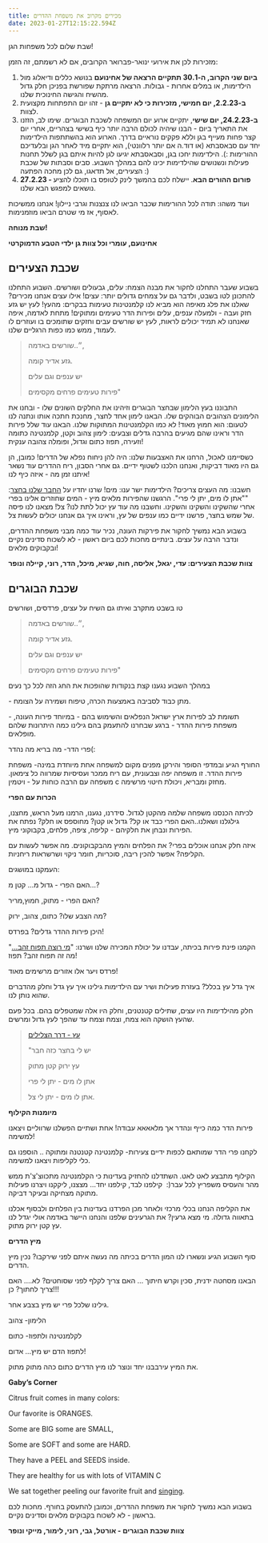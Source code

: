 ```yaml
---
title: מכירים מקרוב את משפחת ההדרים
date: 2023-01-27T12:15:22.594Z
---
```

שבת שלום לכל משפחות הגן!

מזכירות לכן את אירועי ינואר-פברואר הקרובים, אם לא רשמתם, זה הזמן:

1. **ביום שני הקרוב, ה-30.1 תתקיים הרצאה של אחינועם** בנושא כללים ודיאלוג מול הילדימות, או במלים אחרות - גבולות. הרצאה מרתקת שפורשת בפניכן חלק גדול מהשיח והגישה החינוכית שלנו.
2. **ב-2.2.23, יום חמישי, מזכירות כי לא יתקיים גן** - זהו יום התפתחות מקצועית לצוות.
3. **ב-24.2.23, יום שישי**, יתקיים ארוע יום המשפחה לשכבת הבוגרים. שימו לב, הזזנו את התאריך ביום - הבנו שיהיה לכולם הרבה יותר כיף בשישי בצהריים, אחרי יום קצר פחות מעייף בגן וללא פקקים נוראיים בדרך. הארוע הוא בהשתתפות הילדימות יחד עם סבאסבתא (או דוד.ה אם יותר רלוונטי), הוא יתקיים מיד לאחר הגן ובלעדיכם ההורימות :). הילדימות יחכו בגן, וסבאסבתא יגיעו לגן להיות איתם בגן לשלל תחנות פעילות ונשנושים שהילדימות יכינו להם במהלך השבוע. סבים וסבתות של שכבת הצעירים, אל תדאגו, גם לכן מחכה הפתעה :)
4. **27.2.23 - פורום ההורים הבא**. יישלח לכם בהמשך לינק לטופס בו תוכלו להציע נושאים למפגש הבא שלנו.

ועוד משהו: תודה לכל ההורימות שכבר הביאו לנו צנצנות וגרבי ניילון! אנחנו ממשיכות לאסוף, אז מי שטרם הביאו מוזמנימות.

**שבת מנוחה!**

**אחינועם, עומרי וכל צוות גן ילדי הטבע הדמוקרטי**

## שכבת הצעירים

בשבוע שעבר התחלנו לחקור את מבנה הצמח: עלים, גבעולים ושורשים. השבוע התחלנו להתכונן לטו בשבט, ולדבר גם על צמחים גדולים יותר: עצים! אילו עצים אנחנו מכירים? שאלנו את פלג מאיפה הוא מביא לנו קלמנטינות טעימות בבקרים: מהעץ! לעץ יש גזע חזק ועבה - ולמעלה ענפים, עלים ופירות הדר טעימים ומתוקים! מתחת לאדמה, איפה שאנחנו לא תמיד יכולים לראות, לעץ יש שורשים עבים וחזקים שתומכים בו ועוזרים לו לעמוד, ממש כמו כפות הרגליים שלנו.

> ״..שורשים באדמה,
>
> גזע אדיר קומה.
>
> יש ענפים וגם עלים
>
> פירות טעימים פרחים מקסימים"

התבוננו בעץ הלימון שבחצר הבוגרים וזיהינו את החלקים השונים שלו - ובחנו את הלימונים הצהובים הבוהקים שלו. הבאנו לימון אחד לחצר, מחנכת חתכה אותו ונתנה לנו לטעום: הוא חמוץ מאוד! לא כמו הקלמנטינות המתוקות שלנו. הבאנו עוד שלל פירות הדר וראינו שהם מגיעים בהרבה גדלים וצבעים: לימון צהוב וקטן, קלמנטינה כתומה וזעירה, תפוז כתום וגדול, ופומלה צהובה ענקית!

כשסיימנו לאכול, הרחנו את האצבעות שלנו: היה להן ניחוח נפלא של הדרים! כמובן, הן גם היו מאוד דביקות, ואנחנו הלכנו לשטוף ידיים. גם אחרי הסבון, ריח ההדרים עוד נשאר איתנו זמן מה - איזה כיף לנו!

חשבנו: מה העצים צריכים? הילדימות ישר ענו: מים! שרנו יחדיו על [החבר שלנו בחצר](https://www.youtube.com/watch?v=CbW58ratUQo): ""אתן לו מים, יתן לי פרי". הרגשנו שהפירות מלאים מיץ - המים שחוזרים אלינו בפרי אחרי שהשקינו והשקינו והשקינו. וחשבנו מה עוד עץ יכול לתת לנו? צל! מצאנו לנו פיסה של שמש בחצר, פרשנו ידיים כמו ענפים של עץ, וראינו איך גם אנחנו יכולים לעשות צל.

בשבוע הבא נמשיך לחקור את פירקות העונה, נכיר עוד כמה מבני משפחת ההדרים, ונדבר הרבה על עצים. בינתיים מחכות לכם ביום ראשון - לא לשכוח סדינים נקיים ובקבוקים מלאים!

**צוות שכבת הצעירים: עדי, יגאל, אליסה, חוה, שגיא, מיכל, הדר, רוני, קיילה ונופר**

## שכבת הבוגרים

טו בשבט מתקרב ואיתו גם השיח על עצים, פרדסים, ושורשים

> ״..שורשים באדמה,
>
> גזע אדיר קומה.
>
> יש ענפים וגם עלים
>
> פירות טעימים פרחים מקסימים"

במהלך השבוע נגענו קצת בנקודות שהופכות את החג הזה לכל כך נעים

\- מתן כבוד לסביבה באמצעות הכרה, טיפוח ושמירה על הצומח. 

\- תשומת לב לפירות ארץ ישראל הנפלאים והשימוש בהם - במיוחד פירות העונה, משפחת פירות ההדר - ברגע שבחרנו להתעמק בהם גילינו כמה היתרונות שלהם מופלאים.

פרי הדר- מה בריא מה נהדר(:

החורף הגיע ובמדפי הסופר והירקן מפנים מקום למשפחה אחת מיוחדת במינה- משפחת פירות ההדר. זו משפחה יפה וצבעונית, עם ריח ממכר ועסיסיות שמרווה כל צימאון. משפחה עם הרבה כוחות על - ויטמין c מחזק ומבריא, ויכולת חיטוי מרשימה.

**הכרות עם הפרי** 

לכיתה הכנסנו משפחה שלמה מהקטן לגדול. סידרנו, נגענו, הרמנו מעל הראש, מחצנו, גילגלנו ושאלנו..האם הפרי כבד או קל? גדול או קטן? מחוספס או חלק? נפתח את הפירות ונבחן את חלקיהם - קליפה, ציפה, פלחים, בקבוקוני מיץ.

איזה חלק אנחנו אוכלים בפרי? את הפלחים והמיץ מהבקבוקונים. מה אפשר לעשות עם הקליפה? אפשר להכין ריבה, סוכריות, חומר ניקוי ושרשראות ריחניות.

העמקנו במושגים:

האם הפרי - גדול מ... קטן מ...?

האם הפרי - מתוק, חמוץ,מריר?

מה הצבע שלו? כתום, צהוב, ירוק?

היכן פירות ההדר גדלים? בפרדס!

הקמנו פינת פירות בכיתה, עבדנו על יכולת המכירה שלנו ושרנו: "[מי רוצה תפוח זהב…](https://youtu.be/KeiCTmqMyvs)" מה זה תפוח זהב? תפוז!

פרדס ויער אלו אזורים מרשימים מאוד! 

איך גדל עץ בכלל? בעזרת פעילות ושיר עם הילדימות גילינו איך עץ גדל וחלק מהדברים שהוא נותן לנו.

חלק מהילדימות היו עצים, שתילים קטנטנים, וחלק היו אלה שמטפלים בהם. בכל פעם שהעץ הושקה הוא צמח, וצמח וצמח עד שהפך לעץ גדול ומרשים.

> [עץ - דרך הצלילים](https://youtu.be/CbW58ratUQo)
>
> "יש לי בחצר כזה חבר 
>
> עץ ירוק קטן מתוק 
>
> אתן לו מים - יתן לי פרי 
>
> אתן לו מים - יתן לי צל. 

**מיומנות הקילוף** 

פירות הדר כמה כייף ונהדר אך מלאאאא עבודה! אחת ושתיים הפשלנו שרווליים ויצאנו למשימה! 

לקחנו פרי הדר שמותאם לכפות ידיים צעירות- קלמנטינה קטנטנה ומתוקה .. הוספנו גם כלי לקליפות ויצאנו למשימה. 

הקילוף מתבצע לאט לאט. השתדלנו להחזיק בעדינות כי הקלמנטינה מתכווצ'צ'ת ממש מהר והעסיס משפריץ לכל עבר(:  קילפנו לבד, קילפנו יחד… מצצנו, ליקקנו ויצרנו פעילות מתוקה מצחיקה ובעיקר דביקה. 

את הקליפה הנחנו בכלי מרכזי ולאחר מכן הפרדנו בעדינות בין הפלחים ולבסוף אכלנו בתאווה גדולה. מי מצא גרעין? את הגרעינים שלפנו והנחנו היישר באדמה אולי יגדל לנו עץ קטן ירוק מתוק. 

**מיץ הדרים** 

סוף השבוע הגיע ונשארו לנו המון הדרים בכיתה מה נעשה איתם לפני שירקבו? נכין מיץ הדרים.

הבאנו מסחטה ידנית, סכין וקרש חיתוך … האם צריך לקלף לפני שסוחטים? לא…. האם צריך לחתוך? כן!!!

גילינו שלכל פרי יש מיץ בצבע אחר.

הלימון- צהוב

לקלמנטינה ולתפוז- כתום 

לתפוז הדם יש מיץ… אדום!

את המיץ עירבבנו יחד ונוצר לנו מיץ הדרים כתום כהה מתוק מתוק.

**Gaby’s Corner**

Citrus fruit comes in many colors: 

Our favorite is ORANGES.

Some are BIG some are SMALL,

Some are SOFT and some are HARD.

They have a PEEL and SEEDS inside.

They are healthy for us with lots of VITAMIN C

We sat together peeling our favorite fruit and [singing](https://youtu.be/Nh-sulT-p3s).

בשבוע הבא נמשיך לחקור את משפחת ההדרים, וכמובן להתעסק בחורף. מחכות לכם בראשון - לא לשכוח בקבוקים מלאים וסדינים נקיים.

**צוות שכבת הבוגרים - אורטל, גבי, רוני, לימור, מייקי ונופר**